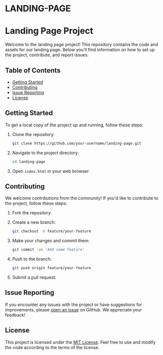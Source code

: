 # LANDING-PAGE
# Landing Page Project

Welcome to the landing page project! This repository contains the code and assets for our landing page. Below you'll find information on how to set up the project, contribute, and report issues.

## Table of Contents

- [Getting Started](#getting-started)
- [Contributing](#contributing)
- [Issue Reporting](#issue-reporting)
- [License](#license)

## Getting Started

To get a local copy of the project up and running, follow these steps:

1. Clone the repository:

    ```sh
    git clone https://github.com/your-username/landing-page.git
    ```

2. Navigate to the project directory:

    ```sh
    cd landing-page
    ```

3. Open `index.html` in your web browser.

## Contributing

We welcome contributions from the community! If you'd like to contribute to the project, follow these steps:

1. Fork the repository.

2. Create a new branch:

    ```sh
    git checkout -b feature/your-feature
    ```

3. Make your changes and commit them:

    ```sh
    git commit -am 'Add some feature'
    ```

4. Push to the branch:

    ```sh
    git push origin feature/your-feature
    ```

5. Submit a pull request.

## Issue Reporting

If you encounter any issues with the project or have suggestions for improvements, please [open an issue](https://github.com/your-username/landing-page/issues) on GitHub. We appreciate your feedback!

## License

This project is licensed under the [MIT License](LICENSE). Feel free to use and modify the code according to the terms of the license.


